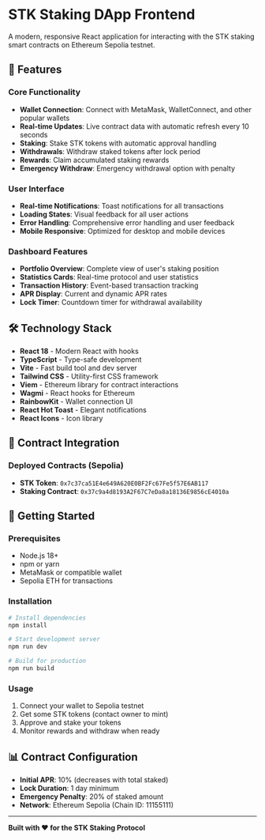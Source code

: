# STK Staking DApp Frontend

A modern, responsive React application for interacting with the STK staking smart contracts on Ethereum Sepolia testnet.

## 🚀 Features

### Core Functionality
- **Wallet Connection**: Connect with MetaMask, WalletConnect, and other popular wallets
- **Real-time Updates**: Live contract data with automatic refresh every 10 seconds
- **Staking**: Stake STK tokens with automatic approval handling
- **Withdrawals**: Withdraw staked tokens after lock period
- **Rewards**: Claim accumulated staking rewards
- **Emergency Withdraw**: Emergency withdrawal option with penalty

### User Interface
- **Real-time Notifications**: Toast notifications for all transactions
- **Loading States**: Visual feedback for all user actions
- **Error Handling**: Comprehensive error handling and user feedback
- **Mobile Responsive**: Optimized for desktop and mobile devices

### Dashboard Features
- **Portfolio Overview**: Complete view of user's staking position
- **Statistics Cards**: Real-time protocol and user statistics
- **Transaction History**: Event-based transaction tracking
- **APR Display**: Current and dynamic APR rates
- **Lock Timer**: Countdown timer for withdrawal availability

## 🛠️ Technology Stack

- **React 18** - Modern React with hooks
- **TypeScript** - Type-safe development
- **Vite** - Fast build tool and dev server
- **Tailwind CSS** - Utility-first CSS framework
- **Viem** - Ethereum library for contract interactions
- **Wagmi** - React hooks for Ethereum
- **RainbowKit** - Wallet connection UI
- **React Hot Toast** - Elegant notifications
- **React Icons** - Icon library

## 📱 Contract Integration

### Deployed Contracts (Sepolia)
- **STK Token**: `0x7c37ca51E4e649A620E0BF2Fc67Fe5f57E6AB117`
- **Staking Contract**: `0x37c9a4d8193A2F67C7eDa8a18136E9856cE4010a`

## 🚀 Getting Started

### Prerequisites
- Node.js 18+ 
- npm or yarn
- MetaMask or compatible wallet
- Sepolia ETH for transactions

### Installation
```bash
# Install dependencies
npm install

# Start development server
npm run dev

# Build for production
npm run build
```

### Usage
1. Connect your wallet to Sepolia testnet
2. Get some STK tokens (contact owner to mint)
3. Approve and stake your tokens
4. Monitor rewards and withdraw when ready

## 📊 Contract Configuration

- **Initial APR**: 10% (decreases with total staked)
- **Lock Duration**: 1 day minimum
- **Emergency Penalty**: 20% of staked amount
- **Network**: Ethereum Sepolia (Chain ID: 11155111)

---

**Built with ❤️ for the STK Staking Protocol**
